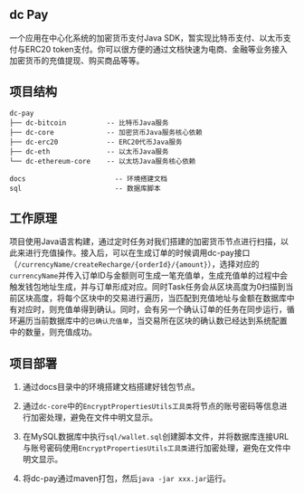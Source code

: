 ## dc Pay
一个应用在中心化系统的加密货币支付Java SDK，暂实现比特币支付、以太币支付与ERC20 token支付。你可以很方便的通过文档快速为电商、金融等业务接入加密货币的充值提现、购买商品等等。


## 项目结构
```
dc-pay
├── dc-bitcoin          -- 比特币Java服务
├── dc-core             -- 加密货币Java服务核心依赖
├── dc-erc20            -- ERC20代币Java服务
├── dc-eth              -- 以太币Java服务
└── dc-ethereum-core    -- 以太坊Java服务核心依赖

docs                      -- 环境搭建文档
sql                       -- 数据库脚本
```

## 工作原理
项目使用Java语言构建，通过定时任务对我们搭建的加密货币节点进行扫描，以此来进行充值操作。接入后，可以在生成订单的时候调用dc-pay接口（`/currencyName/createRecharge/{orderId}/{amount}`），选择对应的`currencyName`并传入订单ID与金额则可生成一笔充值单，生成充值单的过程中会触发钱包地址生成，并与订单形成对应。同时Task任务会从区块高度为0扫描到当前区块高度，将每个区块中的交易进行遍历，当匹配到充值地址与金额在数据库中有对应时，则充值单得到确认。同时，会有另一个确认订单的任务在同步运行，循环遍历当前数据库中的`已确认充值单`，当交易所在区块的确认数已经达到系统配置中的数量，则充值成功。


## 项目部署
1. 通过docs目录中的环境搭建文档搭建好钱包节点。

2. 通过`dc-core`中的`EncryptPropertiesUtils工具类`将节点的账号密码等信息进行加密处理，避免在文件中明文显示。

3. 在MySQL数据库中执行`sql/wallet.sql`创建脚本文件，并将数据库连接URL与账号密码使用`EncryptPropertiesUtils工具类`进行加密处理，避免在文件中明文显示。

4. 将dc-pay通过maven打包，然后`java -jar xxx.jar`运行。